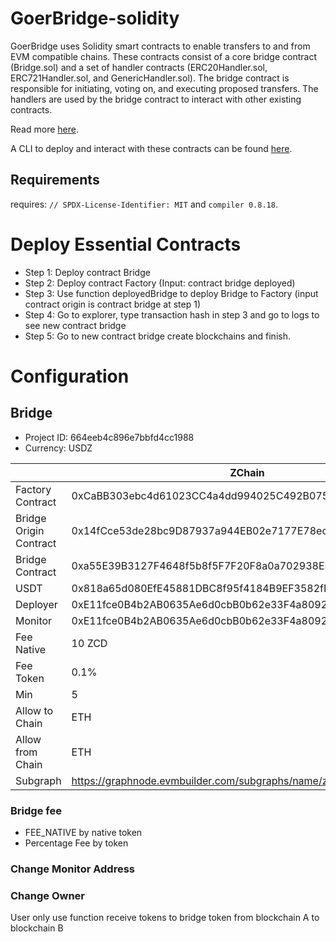 # GoerBridge-solidity

GoerBridge uses Solidity smart contracts to enable transfers to and from EVM compatible chains. These contracts consist of a core bridge contract (Bridge.sol) and a set of handler contracts (ERC20Handler.sol, ERC721Handler.sol, and GenericHandler.sol). The bridge contract is responsible for initiating, voting on, and executing proposed transfers. The handlers are used by the bridge contract to interact with other existing contracts.

Read more [here]().

A CLI to deploy and interact with these contracts can be found [here](https://github.com/tdkhoa2002/bridge-evm).

## Requirements
requires:   `// SPDX-License-Identifier: MIT` and `compiler 0.8.18`.

# Deploy Essential Contracts
- Step 1: Deploy contract Bridge
- Step 2: Deploy contract Factory (Input: contract bridge deployed)
- Step 3: Use function deployedBridge to deploy Bridge to Factory (input contract origin is contract bridge at step 1)
- Step 4: Go to explorer, type transaction hash in step 3 and go to logs to see new contract bridge
- Step 5: Go to new contract bridge create blockchains and finish.

# Configuration
## Bridge
- Project ID: 664eeb4c896e7bbfd4cc1988
- Currency: USDZ

 | | ZChain | Ethereum |
 |---|---|---|
 | Factory Contract | 0xCaBB303ebc4d61023CC4a4dd994025C492B075f9 | 0x36949EdB9EB05DcBC10959d1c53797bEBA3af7CE |
 | Bridge Origin Contract | 0x14fCce53de28bc9D87937a944EB02e7177E78ec9 | 0x171469c89a7ff40551da451572C58dff17Fb481f |
 | Bridge Contract | 0xa55E39B3127F4648f5b8f5F7F20F8a0a702938EE | 0x5b95efE600d496BF673e22622A8BE2Ab096aFBEE |
 | USDT | 0x818a65d080EfE45881DBC8f95f4184B9EF3582fD | 0xdac17f958d2ee523a2206206994597c13d831ec7 |
 | Deployer | 0xE11fce0B4b2AB0635Ae6d0cbB0b62e33F4a80924 | 0xE11fce0B4b2AB0635Ae6d0cbB0b62e33F4a80924 |
 | Monitor | 0xE11fce0B4b2AB0635Ae6d0cbB0b62e33F4a80924 | 0xE11fce0B4b2AB0635Ae6d0cbB0b62e33F4a80924 |
 | Fee Native | 10 ZCD | 0.0005 ETH |
 | Fee Token | 0.1% | 0% |
 | Min | 5 | 5 |
 | Allow to Chain | ETH | ZCHAINS |
 | Allow from Chain | ETH | ZCHAINS |
 | Subgraph | https://graphnode.evmbuilder.com/subgraphs/name/zchainbridge/graphql | https://api.studio.thegraph.com/proxy/81750/zchainbridge/version/latest/graphql |


### Bridge fee

- FEE_NATIVE by native token
- Percentage Fee by token

### Change Monitor Address

### Change Owner

User only use function receive tokens to bridge token from blockchain A to blockchain B
